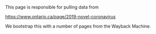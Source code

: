 This page is responsible for pulling data from

https://www.ontario.ca/page/2019-novel-coronavirus

We bootstrap this with a number of pages from the Wayback Machine.

